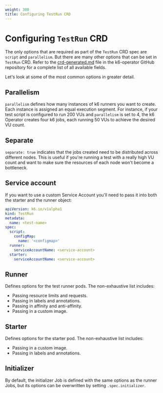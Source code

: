 ```yaml
---
weight: 300
title: Configuring TestRun CRD
---
```


# Configuring `TestRun` CRD

<!-- TODO: consider removing this page once machine-generated reference becomes part of the docs -->

The only options that are required as part of the `TestRun` CRD spec are `script` and `parallelism`. But there are many other options that can be set in `TestRun` CRD. Refer to the [crd-generated.md](https://github.com/grafana/k6-operator/blob/main/docs/crd-generated.md) file in the k6-operator GitHub repository for a complete list of all available fields.

Let's look at some of the most common options in greater detail.

## Parallelism

`parallelism` defines how many instances of k6 runners you want to create. Each instance is assigned an equal execution segment. For instance, if your test script is configured to run 200 VUs and `parallelism` is set to 4, the k6 Operator creates four k6 jobs, each running 50 VUs to achieve the desired VU count.

## Separate

`separate: true` indicates that the jobs created need to be distributed across different nodes. This is useful if you're running a test with a really high VU count and want to make sure the resources of each node won't become a bottleneck.

## Service account

If you want to use a custom Service Account you'll need to pass it into both the starter and the runner object:

```yaml
apiVersion: k6.io/v1alpha1
kind: TestRun
metadata:
  name: <test-name>
spec:
  script:
    configMap:
      name: '<configmap>'
  runner:
    serviceAccountName: <service-account>
  starter:
    serviceAccountName: <service-account>
```

## Runner

Defines options for the test runner pods. The non-exhaustive list includes:

- Passing resource limits and requests.
- Passing in labels and annotations.
- Passing in affinity and anti-affinity.
- Passing in a custom image.

## Starter

Defines options for the starter pod. The non-exhaustive list includes:

- Passing in a custom image.
- Passing in labels and annotations.

## Initializer

By default, the initializer Job is defined with the same options as the runner Jobs, but its options can be overwritten by setting `.spec.initializer`.
